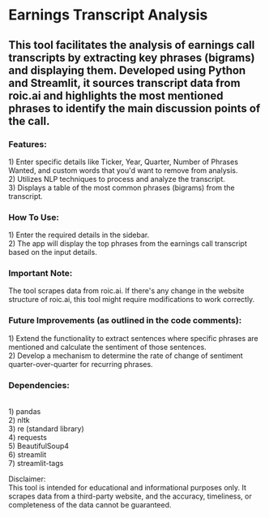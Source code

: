 <h1>Earnings Transcript Analysis</h1>

<h2>This tool facilitates the analysis of earnings call transcripts by extracting key phrases (bigrams) and displaying them. Developed using Python and Streamlit, it sources transcript data from roic.ai and highlights the most mentioned phrases to identify the main discussion points of the call.</h2>

<h3>Features:</h3>
  1) Enter specific details like Ticker, Year, Quarter, Number of Phrases Wanted, and custom words that you'd want to remove from analysis.
  <br>
  2) Utilizes NLP techniques to process and analyze the transcript.
  <br>
  3) Displays a table of the most common phrases (bigrams) from the transcript.

<h3>How To Use:</h3>
  1) Enter the required details in the sidebar.
  <br>
  2) The app will display the top phrases from the earnings call transcript based on the input details.

<h3>Important Note:</h3>
The tool scrapes data from roic.ai. If there's any change in the website structure of roic.ai, this tool might require modifications to work correctly.

<h3>Future Improvements (as outlined in the code comments):</h3>
  1) Extend the functionality to extract sentences where specific phrases are mentioned and calculate the sentiment of those sentences.
  <br>
  2) Develop a mechanism to determine the rate of change of sentiment quarter-over-quarter for recurring phrases.

<h3>Dependencies:</h3>
  <br>
  1) pandas
  <br>
  2) nltk
  <br>
  3) re (standard library)
  <br>
  4) requests
  <br>
  5) BeautifulSoup4
  <br>
  6) streamlit
  <br>
  7) streamlit-tags
  <br>

Disclaimer:
<br>
This tool is intended for educational and informational purposes only. It scrapes data from a third-party website, and the accuracy, timeliness, or completeness of the data cannot be guaranteed.
